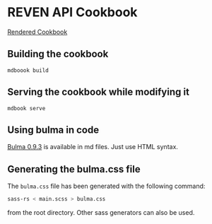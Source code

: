 REVEN API Cookbook
==================

[Rendered Cookbook](https://tetrane.gitlab.io/reven/api-cookbook)

## Building the cookbook

```
mdboook build
```

## Serving the cookbook while modifying it

```
mdbook serve
```

## Using bulma in code

[Bulma 0.9.3](https://bulma.io) is available in md files. Just use HTML syntax.

## Generating the bulma.css file

The `bulma.css` file has been generated with the following command:

```bash
sass-rs < main.scss > bulma.css
```

from the root directory. Other sass generators can also be used.
